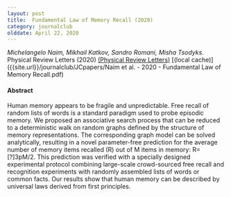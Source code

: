 ```yaml
---
layout: post
title:  Fundamental Law of Memory Recall (2020)
category: journalclub
olddate: April 22, 2020
---
```

 
*Michelangelo Naim, Mikhail Katkov, Sandro Romani, Misha Tsodyks*. Physical Review Letters (2020) 
[(Physical Review Letters)](https://link.aps.org/doi/10.1103/PhysRevLett.124.018101)
[(local cache)]({{site.url}}/journalclub/JCpapers/Naim et al. - 2020 - Fundamental Law of Memory Recall.pdf)

#### Abstract
Human memory appears to be fragile and unpredictable. Free recall of random lists of words is a standard paradigm used to probe episodic memory. We proposed an associative search process that can be reduced to a deterministic walk on random graphs defined by the structure of memory representations. The corresponding graph model can be solved analytically, resulting in a novel parameter-free prediction for the average number of memory items recalled (R) out of M items in memory: R=[?]3pM/2. This prediction was verified with a specially designed experimental protocol combining large-scale crowd-sourced free recall and recognition experiments with randomly assembled lists of words or common facts. Our results show that human memory can be described by universal laws derived from first principles.